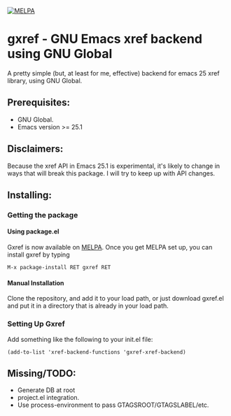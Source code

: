 [![MELPA](https://melpa.org/packages/gxref-badge.svg)](https://melpa.org/#/gxref)

# gxref - GNU Emacs xref backend using GNU Global

A pretty simple (but, at least for me, effective) backend for emacs 25 xref
library, using GNU Global.

## Prerequisites:

* GNU Global.
* Emacs version >= 25.1

## Disclaimers:

Because the xref API in Emacs 25.1 is experimental, it's likely to
change in ways that will break this package.  I will try to
keep up with API changes.

## Installing:

### Getting the package

#### Using package.el

Gxref is now available on [MELPA](https://melpa.org/#/getting-started).
Once you get MELPA set up, you can install gxref by typing 
```
M-x package-install RET gxref RET
```

#### Manual Installation

Clone the repository, and add it to your load path, or just download
gxref.el and put it in a directory that is already in your load path.

### Setting Up Gxref

Add something like the following to your init.el file:

```elisp
(add-to-list 'xref-backend-functions 'gxref-xref-backend)
```

## Missing/TODO:

* Generate DB at root
* project.el integration.
* Use process-environment to pass GTAGSROOT/GTAGSLABEL/etc.


